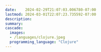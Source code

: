 ```yaml
---
date:    2024-02-29T21:07:03.006780-07:00
lastmod: 2024-03-01T22:07:23.735592-07:00
description: 
summary:     
cascade:
  images:
  - /languages/clojure.jpeg
  programming_language: "Clojure"
---
```

